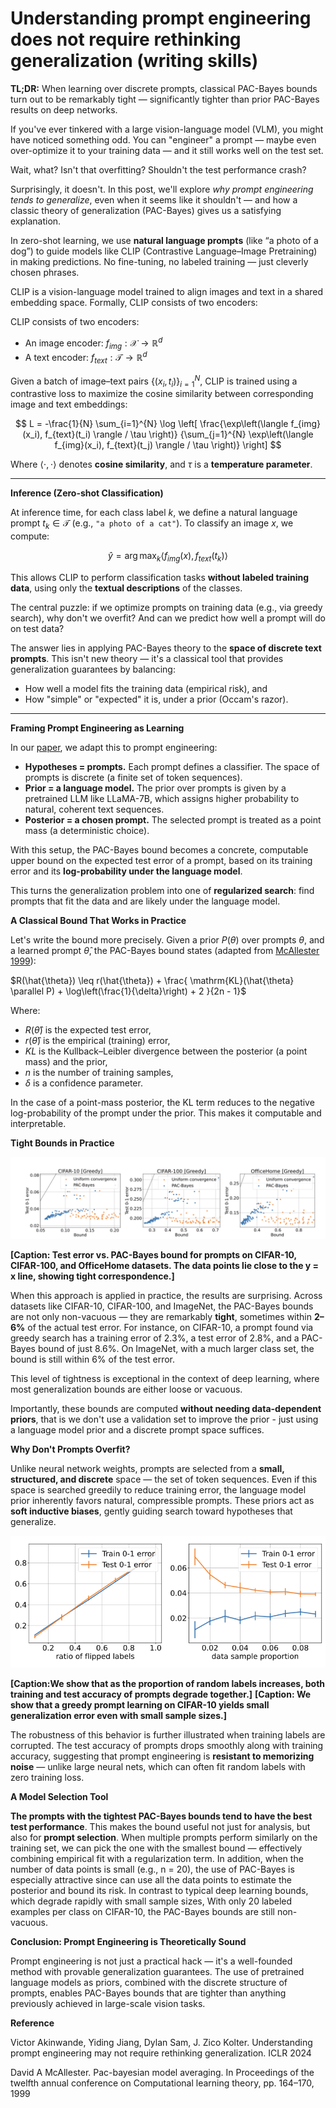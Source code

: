 # Understanding prompt engineering does not require rethinking generalization (writing skills)

**TL;DR:** When learning over discrete prompts, classical PAC-Bayes bounds turn out to be remarkably tight — significantly tighter than prior PAC-Bayes results on deep networks.

If you've ever tinkered with a large vision-language model (VLM), you might have noticed something odd. You can "engineer" a prompt — maybe even over-optimize it to your training data — and it still works well on the test set.

Wait, what? Isn't that overfitting? Shouldn't the test performance crash?

Surprisingly, it doesn't. In this post, we'll explore *why prompt engineering tends to generalize*, even when it seems like it shouldn't — and how a classic theory of generalization (PAC-Bayes) gives us a satisfying explanation.

In zero-shot learning, we use **natural language prompts** (like “a photo of a dog”) to guide models like CLIP (Contrastive Language–Image Pretraining) in making predictions. No fine-tuning, no labeled training — just cleverly chosen phrases.

CLIP is a vision-language model trained to align images and text in a shared embedding space. Formally, CLIP consists of two encoders:

CLIP consists of two encoders:

- An image encoder: $f_{img}: \mathcal{X} \rightarrow \mathbb{R}^d$
- A text encoder: $f_{text}: \mathcal{T} \rightarrow \mathbb{R}^d$

Given a batch of image–text pairs $\{(x_i, t_i)\}_{i=1}^N$, CLIP is trained using a contrastive loss to maximize the cosine similarity between corresponding image and text embeddings:

$$
L = -\frac{1}{N} \sum_{i=1}^{N} \log \left[
  \frac{\exp\left(\langle f_{img}(x_i), f_{text}(t_i) \rangle / \tau \right)}
       {\sum_{j=1}^{N} \exp\left(\langle f_{img}(x_i), f_{text}(t_j) \rangle / \tau \right)}
\right]
$$

Where $\langle \cdot, \cdot \rangle$ denotes **cosine similarity**, and $\tau$ is a **temperature parameter**.

---

**Inference (Zero-shot Classification)**

At inference time, for each class label $k$, we define a natural language prompt $t_k \in \mathcal{T}$ (e.g., `"a photo of a cat"`). To classify an image $x$, we compute:

$$
\hat{y} = \arg\max_k \langle f_{img}(x), f_{text}(t_k) \rangle
$$

This allows CLIP to perform classification tasks **without labeled training data**, using only the **textual descriptions** of the classes.

The central puzzle: if we optimize prompts on training data (e.g., via greedy search), why don't we overfit? And can we predict how well a prompt will do on test data?

The answer lies in applying PAC-Bayes theory to the **space of discrete text prompts**. This isn't new theory — it's a classical tool that provides generalization guarantees by balancing:

- How well a model fits the training data (empirical risk), and
- How "simple" or "expected" it is, under a prior (Occam's razor).

---
**Framing Prompt Engineering as Learning**

In our [paper](#paper), we adapt this to prompt engineering:

- **Hypotheses = prompts.** Each prompt defines a classifier. The space of prompts is discrete (a finite set of token sequences).
- **Prior = a language model.** The prior over prompts is given by a pretrained LLM like LLaMA-7B, which assigns higher probability to natural, coherent text sequences.
- **Posterior = a chosen prompt.** The selected prompt is treated as a point mass (a deterministic choice).

With this setup, the PAC-Bayes bound becomes a concrete, computable upper bound on the expected test error of a prompt, based on its training error and its **log-probability under the language model**.

This turns the generalization problem into one of **regularized search**: find prompts that fit the data and are likely under the language model.

**A Classical Bound That Works in Practice**

Let's write the bound more precisely. Given a prior $P(\theta)$ over prompts $\theta$, and a learned prompt $\hat{\theta}$, the PAC-Bayes bound states (adapted from [McAllester 1999](#mcallester)):

$R(\hat{\theta}) \leq r(\hat{\theta}) + \frac{ \mathrm{KL}(\hat{\theta} \parallel P) + \log\left(\frac{1}{\delta}\right) + 2 }{2n - 1}$

Where:

- $R(\hat{\theta})$ is the expected test error,
- $r(\hat{\theta})$ is the empirical (training) error,
- $KL$ is the Kullback–Leibler divergence between the posterior (a point mass) and the prior,
- $n$ is the number of training samples,
- $\delta$ is a confidence parameter.

In the case of a point-mass posterior, the KL term reduces to the negative log-probability of the prompt under the prior. This makes it computable and interpretable.

**Tight Bounds in Practice**

![image.png](writing/image.png)

 **[Caption: Test error vs. PAC-Bayes bound for prompts on CIFAR-10, CIFAR-100, and OfficeHome datasets. The data points lie close to the y = x line, showing tight correspondence.]**

When this approach is applied in practice, the results are surprising. Across datasets like CIFAR-10, CIFAR-100, and ImageNet, the PAC-Bayes bounds are not only non-vacuous — they are remarkably **tight**, sometimes within **2–6%** of the actual test error. For instance, on CIFAR-10, a prompt found via greedy search has a training error of 2.3%, a test error of 2.8%, and a PAC-Bayes bound of just 8.6%. On ImageNet, with a much larger class set, the bound is still within 6% of the test error.

This level of tightness is exceptional in the context of deep learning, where most generalization bounds are either loose or vacuous.

Importantly, these bounds are computed **without needing data-dependent priors**, that is we don't use a validation set to improve the prior - just using a language model prior and a discrete prompt space suffices.

**Why Don't Prompts Overfit?**

Unlike neural network weights, prompts are selected from a **small, structured, and discrete** space — the set of token sequences. Even if this space is searched greedily to reduce training error, the language model prior inherently favors natural, compressible prompts. These priors act as **soft inductive biases**, gently guiding search toward hypotheses that generalize.


![alt text](writing/image2.png)

**[Caption:We show that as the proportion of random labels increases, both training and test accuracy of prompts degrade together.]**
**[Caption: We show that a greedy prompt learning on CIFAR-10 yields small generalization error even with small sample sizes.]**


The robustness of this behavior is further illustrated when training labels are corrupted. The test accuracy of prompts drops smoothly along with training accuracy, suggesting that prompt engineering is **resistant to memorizing noise** — unlike large neural nets, which can often fit random labels with zero training loss.

**A Model Selection Tool**

**The prompts with the tightest PAC-Bayes bounds tend to have the best test performance**. This makes the bound useful not just for analysis, but also for **prompt selection**. When multiple prompts perform similarly on the training set, we can pick the one with the smallest bound — effectively combining empirical fit with a regularization term. In addition, when the number of data points is small (e.g., n = 20), the use of PAC-Bayes is especially attractive since can use all the data points to estimate the posterior and bound its risk. In contrast to typical deep learning bounds, which degrade rapidly with small sample sizes, With only 20 labeled examples per class on CIFAR-10, the PAC-Bayes bounds are still non-vacuous.

**Conclusion: Prompt Engineering is Theoretically Sound**

Prompt engineering is not just a practical hack — it's a well-founded method with provable generalization guarantees. The use of pretrained language models as priors, combined with the discrete structure of prompts, enables PAC-Bayes bounds that are tighter than anything previously achieved in large-scale vision tasks.


**Reference**

<a name="paper">Victor Akinwande, Yiding Jiang, Dylan Sam, J. Zico Kolter. Understanding prompt engineering may not require rethinking generalization. ICLR 2024 </a>

<a name="mcallester">David A McAllester. Pac-bayesian model averaging. In Proceedings of the twelfth annual conference on Computational learning theory, pp. 164–170, 1999 </a>
